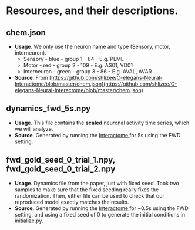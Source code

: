 
# Resources, and their descriptions.
## chem.json
* **Usage**. We only use the neuron name and type (Sensory, motor, interneuron).
  * Sensory - blue - group 1 - 84 - E.g. PLML 
  * Motor - red - group 2 - 109 - E.g. AS01, VD01
  * Interneuron - green - group 3 - 86 - E.g. AVAL, AVAR
* **Source**. From [https://github.com/shlizee/C-elegans-Neural-Interactome/blob/master/chem.json](https://github.com/shlizee/C-elegans-Neural-Interactome/blob/master/chem.json)

## dynamics_fwd_5s.npy
* **Usage**. This file contains the **scaled** neuronal activity time series, which we will analyze.
* **Source**. Generated by running the [Interactome ](https://github.com/shlizee/C-elegans-Neural-Interactome) for 5s using the FWD setting.

## fwd_gold_seed_0_trial_1.npy, fwd_gold_seed_0_trial_2.npy
* **Usage**. Dynamics file from the paper, just with fixed seed. Took two samples to make sure that the fixed seeding really fixes the randomization. Then, either file can be used to check that our reproduced model exactly matches the results.
* **Source**. Generated by running the [Interactome ](https://github.com/shlizee/C-elegans-Neural-Interactome) for ~0.5s using the FWD setting, and using a fixed seed of 0 to generate the initial conditions in initialize.py.